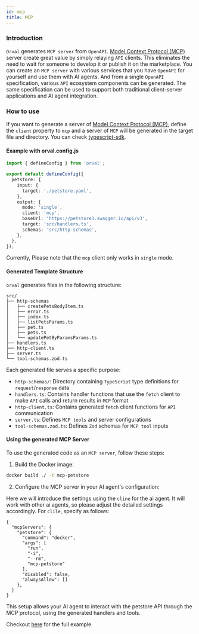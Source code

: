 ```yaml
---
id: mcp
title: MCP
---
```


### Introduction

`Orval` generates `MCP server` from `OpenAPI`.
[Model Context Protocol (MCP)](https://modelcontextprotocol.io/introduction) server create great value by simply relaying `API` clients.
This eliminates the need to wait for someone to develop it or publish it on the marketplace. You can create an `MCP server` with various services that you have `OpenAPI` for yourself and use them with AI agents.
And from a single `OpenAPI` specification, various `API` ecosystem components can be generated. The same specification can be used to support both traditional client-server applications and AI agent integration.

### How to use

If you want to generate a server of [Model Context Protocol (MCP)](https://modelcontextprotocol.io/introduction), define the `client` property to `mcp` and a server of `MCP` will be generated in the target file and directory. You can check <a href="https://github.com/modelcontextprotocol/typescript-sdk" target="_blank">typescript-sdk</a>.

#### Example with orval.config.js

```ts
import { defineConfig } from 'orval';

export default defineConfig({
  petstore: {
    input: {
      target: './petstore.yaml',
    },
    output: {
      mode: 'single',
      client: 'mcp',
      baseUrl: 'https://petstore3.swagger.io/api/v3',
      target: 'src/handlers.ts',
      schemas: 'src/http-schemas',
    },
  },
});
```

Currently, Please note that the `mcp` client only works in `single` mode.

#### Generated Template Structure

`orval` generates files in the following structure:

```
src/
├── http-schemas
│   ├── createPetsBodyItem.ts
│   ├── error.ts
│   ├── index.ts
│   ├── listPetsParams.ts
│   ├── pet.ts
│   ├── pets.ts
│   └── updatePetByParamsParams.ts
├── handlers.ts
├── http-client.ts
├── server.ts
└── tool-schemas.zod.ts
```

Each generated file serves a specific purpose:

- `http-schemas/`: Directory containing `TypeScript` type definitions for `request`/`response` data
- `handlers.ts`: Contains handler functions that use the `fetch` client to make `API` calls and return results in `MCP` format
- `http-client.ts`: Contains generated `fetch` client functions for `API` communication
- `server.ts`: Defines `MCP tools` and server configurations
- `tool-schemas.zod.ts`: Defines `Zod` schemas for `MCP tool` inputs

#### Using the generated MCP Server

To use the generated code as an `MCP server`, follow these steps:

1. Build the Docker image:

```sh
docker build ./ -t mcp-petstore
```

2. Configure the MCP server in your AI agent's configuration:

Here we will introduce the settings using the `cline` for the ai agent. It will work with other ai agents, so please adjust the detailed settings accordingly.
For `clile`, specify as follows:

```
{
  "mcpServers": {
    "petstore": {
      "command": "docker",
      "args": [
        "run",
        "-i",
        "--rm",
        "mcp-petstore"
      ],
      "disabled": false,
      "alwaysAllow": []
    },
  }
}
```

This setup allows your AI agent to interact with the petstore API through the MCP protocol, using the generated handlers and tools.

Checkout <a href="https://github.com/orval-labs/orval/tree/master/samples/mcp/petstore" target="_blank">here</a> for the full example.
